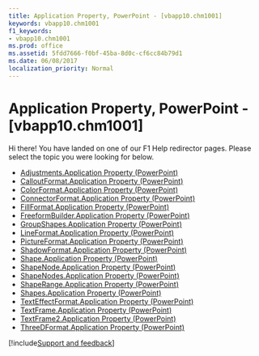 ```yaml
---
title: Application Property, PowerPoint - [vbapp10.chm1001]
keywords: vbapp10.chm1001
f1_keywords:
- vbapp10.chm1001
ms.prod: office
ms.assetid: 5fdd7666-f0bf-45ba-8d0c-cf6cc84b79d1
ms.date: 06/08/2017
localization_priority: Normal
---
```



# Application Property, PowerPoint - [vbapp10.chm1001]

Hi there! You have landed on one of our F1 Help redirector pages. Please select the topic you were looking for below.

- [Adjustments.Application Property (PowerPoint)](https://msdn.microsoft.com/library/0cd973ac-cf73-7ea1-0009-ef080a1f477d%28Office.15%29.aspx)
- [CalloutFormat.Application Property (PowerPoint)](https://msdn.microsoft.com/library/0c276f4f-5c1d-5c4a-caeb-2367c5822b26%28Office.15%29.aspx)
- [ColorFormat.Application Property (PowerPoint)](https://msdn.microsoft.com/library/b911e512-fae0-990d-36b1-85e8f9d74e08%28Office.15%29.aspx)
- [ConnectorFormat.Application Property (PowerPoint)](https://msdn.microsoft.com/library/2192b7a8-36b3-ca12-7e40-2ca33219d566%28Office.15%29.aspx)
- [FillFormat.Application Property (PowerPoint)](https://msdn.microsoft.com/library/5ef3dc11-eddf-48a7-4cf6-64149b0bf903%28Office.15%29.aspx)
- [FreeformBuilder.Application Property (PowerPoint)](https://msdn.microsoft.com/library/837adf41-9d67-8bfc-9169-5654a65e477e%28Office.15%29.aspx)
- [GroupShapes.Application Property (PowerPoint)](https://msdn.microsoft.com/library/66ec102a-4c7d-aa61-6b05-8950f429468c%28Office.15%29.aspx)
- [LineFormat.Application Property (PowerPoint)](https://msdn.microsoft.com/library/e1f2c525-54c7-80f3-5f80-bca0a9e0a63c%28Office.15%29.aspx)
- [PictureFormat.Application Property (PowerPoint)](https://msdn.microsoft.com/library/1fe92d27-cc82-60be-b9b2-d1dbded71d5a%28Office.15%29.aspx)
- [ShadowFormat.Application Property (PowerPoint)](https://msdn.microsoft.com/library/87e6066a-e7b5-8f4c-3ab9-f1d474097d15%28Office.15%29.aspx)
- [Shape.Application Property (PowerPoint)](https://msdn.microsoft.com/library/e4e8fb64-0bb0-90c4-579c-f19c45030dfc%28Office.15%29.aspx)
- [ShapeNode.Application Property (PowerPoint)](https://msdn.microsoft.com/library/07bb2801-4249-3132-4801-21fee153fd88%28Office.15%29.aspx)
- [ShapeNodes.Application Property (PowerPoint)](https://msdn.microsoft.com/library/592142a3-ced3-17df-ab13-5dae22ddf08b%28Office.15%29.aspx)
- [ShapeRange.Application Property (PowerPoint)](https://msdn.microsoft.com/library/6d226806-1452-3a6b-6a0f-ccf0ea0626c7%28Office.15%29.aspx)
- [Shapes.Application Property (PowerPoint)](https://msdn.microsoft.com/library/23c2ea6f-ed51-4a1a-0e00-94f891242c0a%28Office.15%29.aspx)
- [TextEffectFormat.Application Property (PowerPoint)](https://msdn.microsoft.com/library/4d006745-e292-aec1-b36a-dfdd2156cffb%28Office.15%29.aspx)
- [TextFrame.Application Property (PowerPoint)](https://msdn.microsoft.com/library/18ee8f34-836e-0e56-7187-aa32be937036%28Office.15%29.aspx)
- [TextFrame2.Application Property (PowerPoint)](https://msdn.microsoft.com/library/84f55d2d-5c5a-12a3-bc4a-9e054963edff%28Office.15%29.aspx)
- [ThreeDFormat.Application Property (PowerPoint)](https://msdn.microsoft.com/library/958fcb9f-4eeb-d244-cdde-ecc62f09a58f%28Office.15%29.aspx)

[!include[Support and feedback](~/includes/feedback-boilerplate.md)]